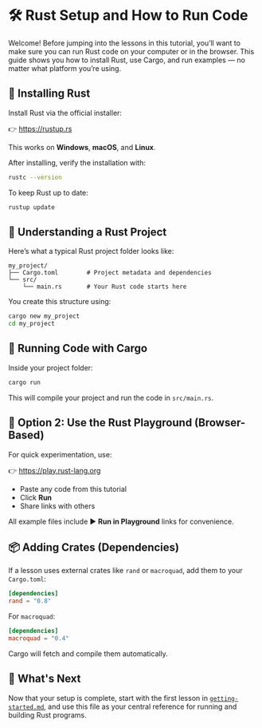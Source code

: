 # 🛠 Rust Setup and How to Run Code

Welcome! Before jumping into the lessons in this tutorial, you’ll want to make sure you can run Rust code on your computer or in the browser. This guide shows you how to install Rust, use Cargo, and run examples — no matter what platform you’re using.

## 🔧 Installing Rust

Install Rust via the official installer:

👉 https://rustup.rs

This works on **Windows**, **macOS**, and **Linux**.

After installing, verify the installation with:

```bash
rustc --version
```

To keep Rust up to date:

```bash
rustup update
```

## 📁 Understanding a Rust Project

Here’s what a typical Rust project folder looks like:

```
my_project/
├── Cargo.toml        # Project metadata and dependencies
└── src/
    └── main.rs       # Your Rust code starts here
```

You create this structure using:

```bash
cargo new my_project
cd my_project
```

## 🚀 Running Code with Cargo

Inside your project folder:

```bash
cargo run
```

This will compile your project and run the code in `src/main.rs`.

## 🧪 Option 2: Use the Rust Playground (Browser-Based)

For quick experimentation, use:

👉 https://play.rust-lang.org

- Paste any code from this tutorial
- Click **Run**
- Share links with others

All example files include ▶️ **Run in Playground** links for convenience.

## 📦 Adding Crates (Dependencies)

If a lesson uses external crates like `rand` or `macroquad`, add them to your `Cargo.toml`:

```toml
[dependencies]
rand = "0.8"
```

For `macroquad`:

```toml
[dependencies]
macroquad = "0.4"
```

Cargo will fetch and compile them automatically.

## 🧭 What's Next

Now that your setup is complete, start with the first lesson in [`getting-started.md`](./getting-started.md), and use this file as your central reference for running and building Rust programs.
